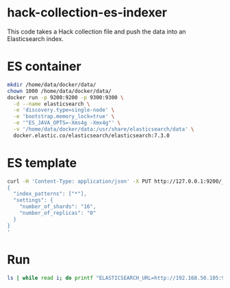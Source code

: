 # hack-collection-es-indexer

This code takes a Hack collection file and push the data into an Elasticsearch index.

# ES container
```bash
mkdir /home/data/docker/data/
chown 1000 /home/data/docker/data/
docker run -p 9200:9200 -p 9300:9300 \
  -d --name elasticsearch \
  -e 'discovery.type=single-node' \
  -e 'bootstrap.memory_lock=true' \
  -e '"ES_JAVA_OPTS=-Xms4g -Xmx4g"' \
  -v '/home/data/docker/data:/usr/share/elasticsearch/data' \
  docker.elastic.co/elasticsearch/elasticsearch:7.3.0
```

# ES template
```bash
curl -H 'Content-Type: application/json' -X PUT http://127.0.0.1:9200/_template/default -d '
{
  "index_patterns": ["*"],
  "settings": {
    "number_of_shards": "16",
    "number_of_replicas": "0"
  }
}
'
```

# Run
```bash
ls | while read i; do printf "ELASTICSEARCH_URL=http://192.168.50.105:9200 ./inject "%q" c001-eucombo 50000\n" "${i}"; done | xargs --max-procs=8 -I CMD bash -c CMD
```
